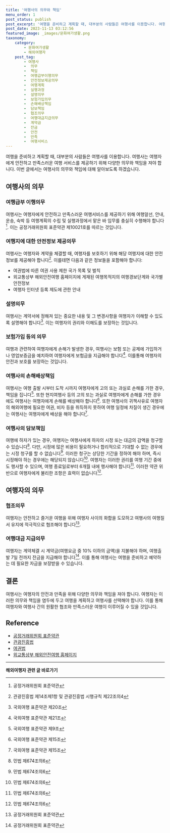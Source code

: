 ```yaml
---
title: '여행사의 의무와 책임'
menu_order: 1
post_status: publish
post_excerpt: '여행을 준비하고 계획할 때, 대부분의 사람들은 여행사를 이용합니다. 여행사는 여행자에게 안전하고 만족스러운 여행 서비스를 제공하기 위해 다양한 의무와 책임을 져야 합니다. 이번 글에서는 여행사의 의무와 책임에 대해 알아보도록 하겠습니다.'
post_date: 2023-11-13 03:12:56
featured_image: _images/문화여가생활.png
taxonomy:
    category:
        - 문화여가생활
        - 해외여행자
    post_tag:
        - 여행사
        -  의무
        -  책임
        -  여행급부이행의무
        -  안전정보제공의무
        -  여행계획
        -  실행과정
        -  설명의무
        -  보험가입의무
        -  손해배상책임
        -  담보책임
        -  협조의무
        -  여행대금지급의무
        -  계약금
        -  잔금
        -  안전
        -  만족
        -  여행서비스
---
```



여행을 준비하고 계획할 때, 대부분의 사람들은 여행사를 이용합니다. 여행사는 여행자에게 안전하고 만족스러운 여행 서비스를 제공하기 위해 다양한 의무와 책임을 져야 합니다. 이번 글에서는 여행사의 의무와 책임에 대해 알아보도록 하겠습니다.

## 여행사의 의무

### 여행급부 이행의무

여행사는 여행자에게 안전하고 만족스러운 여행서비스를 제공하기 위해 여행알선, 안내, 운송, 숙박 등 여행계획의 수립 및 실행과정에서 맡은 바 임무를 충실히 수행해야 합니다[^1]. 이는 공정거래위원회 표준약관 제10021호를 따르는 것입니다.

### 여행지에 대한 안전정보 제공의무

여행사는 여행자와 계약을 체결할 때, 여행자를 보호하기 위해 해당 여행지에 대한 안전정보를 제공해야 합니다[^2]. 이를테면 다음과 같은 정보들을 포함해야 합니다:
- 여권법에 따른 여권 사용 제한 국가 목록 및 벌칙
- 외교통상부 해외안전여행 홈페이지에 게재된 여행목적지의 여행경보단계와 국가별 안전정보
- 여행자 인터넷 등록 제도에 관한 안내

### 설명의무

여행사는 계약서에 정해져 있는 중요한 내용 및 그 변경사항을 여행자가 이해할 수 있도록 설명해야 합니다[^3]. 이는 여행자의 권리와 이해도를 보장하는 것입니다.

### 보험가입 등의 의무

여행과 관련하여 여행자에게 손해가 발생한 경우, 여행사는 보험 또는 공제에 가입하거나 영업보증금을 예치하여 여행자에게 보험금을 지급해야 합니다[^4]. 이를통해 여행자의 안전과 보호를 보장하는 것입니다.

### 여행사의 손해배상책임

여행사는 여행 출발 시부터 도착 시까지 여행자에게 고의 또는 과실로 손해를 가한 경우, 책임을 집니다[^5]. 또한 현지여행사 등의 고의 또는 과실로 여행자에게 손해를 가한 경우에도 여행사는 여행자에게 손해를 배상해야 합니다[^6]. 또한 여행사의 귀책사유로 여행자의 해외여행에 필요한 여권, 비자 등을 취득하지 못하여 여행 일정에 차질이 생긴 경우에는 여행사는 여행자에게 배상을 해야 합니다[^6].

### 여행사의 담보책임

여행에 하자가 있는 경우, 여행자는 여행사에게 하자의 시정 또는 대금의 감액을 청구할 수 있습니다[^7]. 다만, 시정에 많은 비용이 필요하거나 합리적으로 기대할 수 없는 경우에는 시정 청구를 할 수 없습니다[^7]. 이러한 청구는 상당한 기간을 정하여 해야 하며, 즉시 시정해야 하는 경우에는 해당되지 않습니다[^7]. 여행자는 이러한 권리를 여행 기간 중에도 행사할 수 있으며, 여행 종료일로부터 6개월 내에 행사해야 합니다[^7]. 이러한 약관 위반으로 여행자에게 불리한 조항은 효력이 없습니다[^7].

## 여행자의 의무

### 협조의무

여행자는 안전하고 즐거운 여행을 위해 여행자 사이의 화합을 도모하고 여행사의 여행질서 유지에 적극적으로 협조해야 합니다[^1].

### 여행대금 지급의무

여행자는 계약체결 시 계약금(여행요금 중 10% 이하의 금액)을 지불해야 하며, 여행출발 7일 전까지 잔금을 지급해야 합니다[^1]. 이를 통해 여행사는 여행을 준비하고 예약하는 데 필요한 자금을 보장받을 수 있습니다.

## 결론

여행사는 여행자의 안전과 만족을 위해 다양한 의무와 책임을 져야 합니다. 여행자는 이러한 의무와 책임을 염두에 두고 여행을 계획하고 여행사를 선택해야 합니다. 이를 통해 여행자와 여행사 간의 원활한 협조와 만족스러운 여행이 이루어질 수 있을 것입니다.

[^1]: 공정거래위원회 표준약관
[^2]: 관광진흥법 제14조제1항 및 관광진흥법 시행규칙 제22조의4
[^3]: 국외여행 표준약관 제20조
[^4]: 국외여행 표준약관 제21조
[^5]: 국외여행 표준약관 제9조
[^6]: 국외여행 표준약관 제15조
[^7]: 민법 제674조의6

## Reference

- [공정거래위원회 표준약관](https://www.ftc.go.kr/www/bizCommView.do?key=315&apv_perm_no=202100000367&apv_grp_no=A0224&searchCnd=&searchWrd=)
- [관광진흥법](https://www.law.go.kr/lsInfoP.do?lsiSeq=205752)
- [여권법](https://www.law.go.kr/lsInfoP.do?lsiSeq=109170#0000)
- [외교통상부 해외안전여행 홈페이지](https://www.0404.go.kr/dev/new/main/index.html)
<!-- wp:separator -->
<hr class="wp-block-separator has-alpha-channel-opacity"/>
<!-- /wp:separator -->

<!-- wp:group {"backgroundColor":"base","layout":{"type":"constrained"}} -->
<div class="wp-block-group has-base-background-color has-background"><!-- wp:paragraph {"align":"center","fontSize":"medium"} -->
<p class="has-text-align-center has-large-font-size"><strong>해외여행자 관련 글 바로가기</strong></p>
<!-- /wp:paragraph -->


<!-- wp:latest-posts
{"categories":[{"id":14870,"count":19,"description":"","link":"https://uknowlaw.com/category/%ed%95%b4%ec%99%b8%ec%97%ac%ed%96%89%ec%9e%90/","name":"해외여행자","slug":"해외여행자","taxonomy":"category","parent":0,"meta":[],"_links":{"self":[{"href":"https://uknowlaw.com/wp-json/wp/v2/categories/14870"}],"collection":[{"href":"https://uknowlaw.com/wp-json/wp/v2/categories"}],"about":[{"href":"https://uknowlaw.com/wp-json/wp/v2/taxonomies/category"}],"wp:post_type":[{"href":"https://uknowlaw.com/wp-json/wp/v2/posts?categories=14870"}],"curies":[{"name":"wp","href":"https://api.w.org/{rel}","templated":true}]}}],"postsToShow":100,"excerptLength":28,"postLayout":"grid","columns":2,"featuredImageAlign":"left","featuredImageSizeSlug":"large","fontSize":"small"} /--></div>
<!-- /wp:group -->